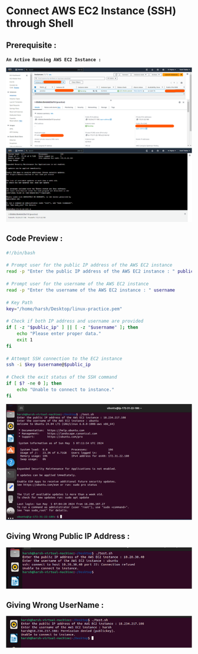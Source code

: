 # Connect AWS EC2 Instance (SSH) through Shell

## Prerequisite : 
**`An Active Running AWS EC2 Instance :`**

<img src="https://github.com/Harsh971/Shell-Scripts/blob/main/AWS/Connect%20EC2%20Instance%20through%20SSH/image1.png">

<img src="https://github.com/Harsh971/Shell-Scripts/blob/main/AWS/Connect%20EC2%20Instance%20through%20SSH/image2.png">

## Code Preview : 

```sh
#!/bin/bash

# Prompt user for the public IP address of the AWS EC2 instance
read -p "Enter the public IP address of the AWS EC2 instance : " public_ip

# Prompt user for the username of the AWS EC2 instance
read -p "Enter the username of the AWS EC2 instance : " username

# Key Path
key="/home/harsh/Desktop/linux-practice.pem"

# Check if both IP address and username are provided
if [ -z "$public_ip" ] || [ -z "$username" ]; then
    echo "Please enter proper data."
    exit 1
fi

# Attempt SSH connection to the EC2 instance
ssh -i $key $username@$public_ip

# Check the exit status of the SSH command
if [ $? -ne 0 ]; then
    echo "Unable to connect to instance."
fi

```

<img src="https://github.com/Harsh971/Shell-Scripts/blob/main/AWS/Connect%20EC2%20Instance%20through%20SSH/image3.png">

## Giving Wrong Public IP Address :
<img src="https://github.com/Harsh971/Shell-Scripts/blob/main/AWS/Connect%20EC2%20Instance%20through%20SSH/image4.png">

## Giving Wrong UserName :
<img src="https://github.com/Harsh971/Shell-Scripts/blob/main/AWS/Connect%20EC2%20Instance%20through%20SSH/image5.png">


